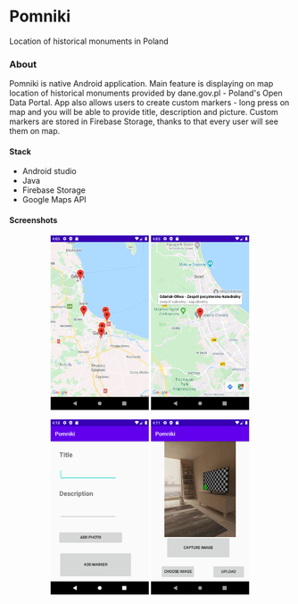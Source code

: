 # Pomniki

Location of historical monuments in Poland


### About

Pomniki is native Android application. Main feature is displaying on map location of historical monuments provided by dane.gov.pl -
Poland's Open Data Portal. App also allows users to create custom markers - long press on map and you will be able to provide title, description and picture. 
Custom markers are stored in Firebase Storage, thanks to that every user will see them on map.

#### Stack
- Android studio
- Java
- Firebase Storage
- Google Maps API
   
   
#### Screenshots
  

<p align="center">
  <img src="screenshots/map.png" width="35%">
  <img src="screenshots/marker.png" width="35%">
</p>

<p align="center">
  <img src="screenshots/custommarker.png" width="35%">
  <img src="screenshots/photo.png" width="35%">
</p>

